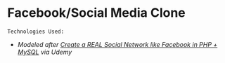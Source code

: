 # Facebook/Social Media Clone

```
Technologies Used:

```

- _Modeled after [Create a REAL Social Network like Facebook in PHP + MySQL](https://www.udemy.com/make-a-social-media-website/) via Udemy_

